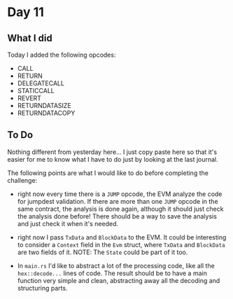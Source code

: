 # Day 11

## What I did

Today I added the following opcodes:

- CALL
- RETURN
- DELEGATECALL
- STATICCALL
- REVERT
- RETURNDATASIZE
- RETURNDATACOPY

## To Do

Nothing different from yesterday here... I just copy paste here so that it's easier for me to know what
I have to do just by looking at the last journal.

The following points are what I would like to do before completing the challenge:

- right now every time there is a `JUMP` opcode, the EVM analyze the code for jumpdest validation.
If there are more than one `JUMP` opcode in the same contract, the analysis is done again, although
it should just check the analysis done before! There should be a way to save the analysis and just
check it when it's needed.

- right now I pass `TxData` and `BlockData` to the EVM. It could be interesting to consider a `Context` field
in the `Evm` struct, where `TxData` and `BlockData` are two fields of it. NOTE: The `State` could be part of it too.

- In `main.rs` I'd like to abstract a lot of the processing code, like all the `hex::decode...` lines of code.
The result should be to have a main function very simple and clean, abstracting away all the decoding and structuring parts.
